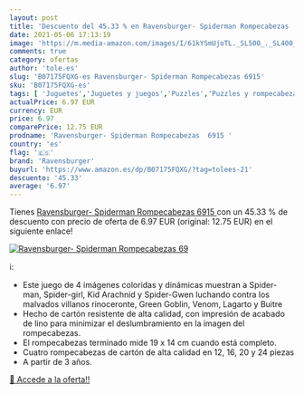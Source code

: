 ```yaml
---
layout: post
title: 'Descuento del 45.33 % en Ravensburger- Spiderman Rompecabezas  69'
date: 2021-05-06 17:13:19
image: 'https://m.media-amazon.com/images/I/61kYSmUjoTL._SL500_._SL400_.jpg'
comments: true
category: ofertas
author: 'tole.es'
slug: 'B07175FQXG-es Ravensburger- Spiderman Rompecabezas 6915'
sku: 'B07175FQXG-es'
tags: [ 'Juguetes','Juguetes y juegos','Puzzles','Puzzles y rompecabezas','ravensburger','rompecabezas', ]
actualPrice: 6.97 EUR
currency: EUR
price: 6.97
comparePrice: 12.75 EUR
prodname: 'Ravensburger- Spiderman Rompecabezas  6915 '
country: 'es'
flag: '🇪🇸'
brand: 'Ravensburger'
buyurl: 'https://www.amazon.es/dp/B07175FQXG/?tag=tolees-21'
descuento: '45.33'
average: '6.97'
---
```


Tienes [Ravensburger- Spiderman Rompecabezas  6915 ](https://www.amazon.es/dp/B07175FQXG/?tag=tolees-21) con un 45.33 % de descuento con precio de oferta de 6.97 EUR (original: 12.75 EUR) en el siguiente enlace!

[![Ravensburger- Spiderman Rompecabezas  69](https://m.media-amazon.com/images/I/61kYSmUjoTL._SL500_._SL400_.jpg)](https://www.amazon.es/dp/B07175FQXG/?tag=tolees-21)

ℹ️:

- Este juego de 4 imágenes coloridas y dinámicas muestran a Spider-man, Spider-girl, Kid Arachnid y Spider-Gwen luchando contra los malvados villanos rinoceronte, Green Goblin, Venom, Lagarto y Buitre
- Hecho de cartón resistente de alta calidad, con impresión de acabado de lino para minimizar el deslumbramiento en la imagen del rompecabezas.
- El rompecabezas terminado mide 19 x 14 cm cuando está completo.
- Cuatro rompecabezas de cartón de alta calidad en 12, 16, 20 y 24 piezas
- A partir de 3 años.

[🛒 Accede a la oferta!!](https://www.amazon.es/dp/B07175FQXG/?tag=tolees-21)
